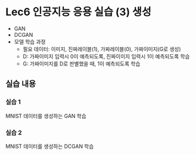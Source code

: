 # Lec6 인공지능 응용 실습 (3) 생성
- GAN
- DCGAN
- 모델 학습 과정
  - 필요 데이터: 이미지, 진짜레이블(1), 가짜레이블(0), 가짜이미지(G로 생성)
  - D: 가짜이미지 입력시 0이 예측되도록, 진짜이미지 입력시 1이 예측되도록 학습
  - G: 가짜이미지를 D로 판별했을 때, 1이 예측되도록 학습

## 실습 내용
### 실습 1
MNIST 데이터를 생성하는 GAN 학습

### 실습 2
MNIST 데이터를 생성하는 DCGAN 학습
